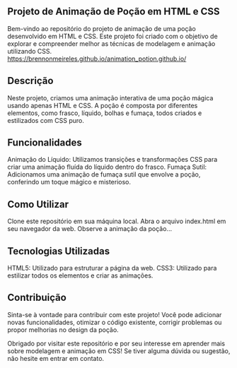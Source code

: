 ## Projeto de Animação de Poção em HTML e CSS
Bem-vindo ao repositório do projeto de animação de uma poção desenvolvido em HTML e CSS. Este projeto foi criado com o objetivo de explorar e compreender melhor as técnicas de modelagem e animação utilizando CSS.
https://brennonmeireles.github.io/animation_potion.github.io/

## Descrição
Neste projeto, criamos uma animação interativa de uma poção mágica usando apenas HTML e CSS. A poção é composta por diferentes elementos, como frasco, líquido, bolhas e fumaça, todos criados e estilizados com CSS puro.

## Funcionalidades
Animação do Líquido: Utilizamos transições e transformações CSS para criar uma animação fluída do líquido dentro do frasco. Fumaça Sutil: Adicionamos uma animação de fumaça sutil que envolve a poção, conferindo um toque mágico e misterioso.

## Como Utilizar
Clone este repositório em sua máquina local. Abra o arquivo index.html em seu navegador da web. Observe a animação da poção...

## Tecnologias Utilizadas
HTML5: Utilizado para estruturar a página da web. 
CSS3: Utilizado para estilizar todos os elementos e criar as animações.

## Contribuição
Sinta-se à vontade para contribuir com este projeto! Você pode adicionar novas funcionalidades, otimizar o código existente, corrigir problemas ou propor melhorias no design da poção.

Obrigado por visitar este repositório e por seu interesse em aprender mais sobre modelagem e animação em CSS! Se tiver alguma dúvida ou sugestão, não hesite em entrar em contato.
